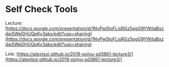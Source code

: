 # Self Check Tools

Lecture: [https://docs.google.com/presentation/d/1NyPwSloFLisRGz5pgG9YWitaBxzdwSWeDHUQpKv3aks/edit?usp=sharing](https://docs.google.com/presentation/d/1NyPwSloFLisRGz5pgG9YWitaBxzdwSWeDHUQpKv3aks/edit?usp=sharing)

Link: [https://alextsoi.github.io/2019-polyu-sd3861-lecture3/](https://alextsoi.github.io/2019-polyu-sd3861-lecture3/)